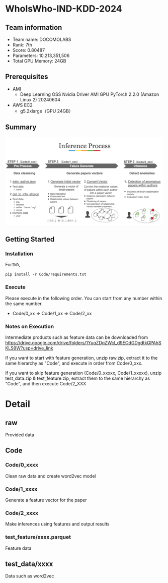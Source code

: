 # WhoIsWho-IND-KDD-2024

## Team information
- Team name: DOCOMOLABS
- Rank: 7th
- Score: 0.80487
- Parameters: 10,213,351,506
- Total GPU Memory: 24GB

## Prerequisites
* AMI 
    * Deep Learning OSS Nvidia Driver AMI GPU PyTorch 2.2.0 (Amazon Linux 2) 20240604 
* AWS EC2 
    * g5.2xlarge（GPU 24GB） 

## Summary
![alt text](<summary.png>)

## Getting Started

### Installation
For``IND``,
```
pip install -r Code/requirements.txt
```
### Execute
Please execute in the following order. 
You can start from any number within the same number.

* Code/0_xx => Code/1_xx => Code/2_xx

### Notes on Execution

Intermediate products such as feature data can be downloaded from https://drive.google.com/drive/folders/1YuqZDqZWcl_d9EOdGDgdtkGPAhSKLS9W?usp=drive_link

If you want to start with feature generation, unzip raw.zip, 
extract it to the same hierarchy as "Code", 
and execute in order from Code/0_xxx.

If you want to skip feature generation (Code/0_xxxxx, Code/1_xxxxx), 
unzip test_data.zip & test_feature.zip, 
extract them to the same hierarchy as "Code", and then execute Code/2_XXX

# Detail
## raw
Provided data

## Code
### Code/0_xxxx
Clean raw data and create word2vec model

### Code/1_xxxx
Generate a feature vector for the paper

### Code/2_xxxx
Make inferences using features and output results

### test_feature/xxxx.parquet
Feature data

## test_data/xxxx
Data such as word2vec